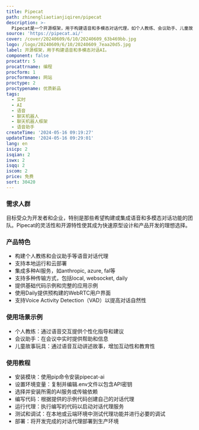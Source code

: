 ```yaml
---
title: Pipecat
path: zhinengliaotianjiqiren/pipecat
description: >-
  Pipecat是一个开源框架，用于构建语音和多模态对话代理，如个人教练、会议助手、儿童故事玩具、客户支持机器人、接待流程和机智的社交伴侣。它支持本地运行，并可迁移到云端，集成了多种AI服务和传输方式，具有高度的可定制性和扩展性。
source: 'https://pipecat.ai/'
cover: /cover/20240609/6/10/20240609_63b469bb.jpg
logo: /logo/20240609/6/10/20240609_7eaa20d5.jpg
label: 开源框架，用于构建语音和多模态对话AI。
component: false
procattr: 5
procattrname: 编程
procform: 1
procformname: 网站
proctype: 2
proctypename: 优质新品
tags:
  - 实时
  - AI
  - 语音
  - 聊天机器人
  - 聊天机器人框架
  - 语音助手
createTime: '2024-05-16 09:19:27'
updateTime: '2024-05-16 09:29:01'
lang: en
isicp: 2
isqian: 2
iswx: 2
isqq: 2
iscom: 2
price: 免费
sort: 30420
---
```




### 需求人群
目标受众为开发者和企业，特别是那些希望构建或集成语音和多模态对话功能的团队。Pipecat的灵活性和开源特性使其成为快速原型设计和产品开发的理想选择。

### 产品特色
* 构建个人教练和会议助手等语音对话代理
* 支持本地运行和云部署
* 集成多种AI服务，如anthropic, azure, fal等
* 支持多种传输方式，包括local, websocket, daily
* 提供基础代码示例和完整的应用示例
* 使用Daily提供预构建的WebRTC用户界面
* 支持Voice Activity Detection（VAD）以提高对话自然性

### 使用场景示例
* 个人教练：通过语音交互提供个性化指导和建议
* 会议助手：在会议中实时提供帮助和信息
* 儿童故事玩具：通过语音互动讲述故事，增加互动性和教育性

### 使用教程
* 安装模块：使用pip命令安装pipecat-ai
* 设置环境变量：复制并编辑.env文件以包含API密钥
* 选择并安装所需的AI服务或传输依赖
* 编写代码：根据提供的示例代码创建自己的对话代理
* 运行代理：执行编写的代码以启动对话代理服务
* 测试和调试：在本地或云端环境中测试代理功能并进行必要的调试
* 部署：将开发完成的对话代理部署到生产环境

  
